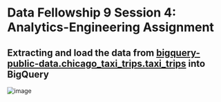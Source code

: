 # Data Fellowship 9 Session 4: Analytics-Engineering Assignment

## Extracting and load the data from [bigquery-public-data.chicago_taxi_trips.taxi_trips](https://console.cloud.google.com/bigquery?p=bigquery-public-data&d=chicago_taxi_trips&t=taxi_trips&ws=!1m5!1m4!4m3!1sbigquery-public-data!2schicago_taxi_trips!3staxi_trips) into BigQuery

![image](https://user-images.githubusercontent.com/124119569/224963105-be0ec555-6b95-4e2a-a3c7-d27c3d50ba5d.png)

